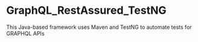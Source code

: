 # GraphQL_RestAssured_TestNG
This Java-based framework uses Maven and TestNG to automate tests for GRAPHQL APIs
